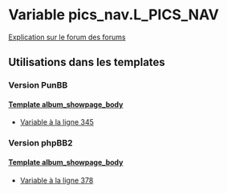 # Variable pics_nav.L_PICS_NAV
[Explication sur le forum des forums](http://forum.forumactif.com/t294113-listing-des-variables#pics_nav.L_PICS_NAV)

## Utilisations dans les templates

### Version PunBB

#### [Template album_showpage_body](punbb/album_showpage_body.md)
* [Variable à la ligne 345](../punbb/album_showpage_body.tpl#L345)

### Version phpBB2

#### [Template album_showpage_body](subsilver/album_showpage_body.md)
* [Variable à la ligne 378](../subsilver/album_showpage_body.tpl#L378)